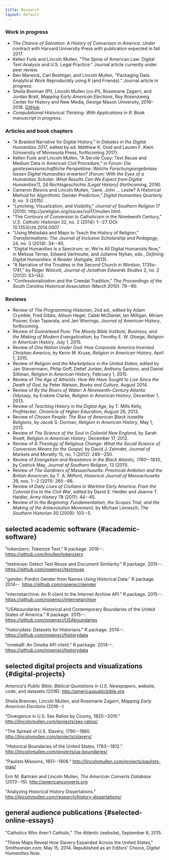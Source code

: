 ```yaml
---
title: Research
layout: default
---
```


<h3>Work in progress</h3>

<ul class="fa-ul">
<li>
  <i class="fa-li fa fa-book"></i> 
  <em>The Chance of Salvation: A History of Conversion in America</em>. Under contract with Harvard University Press with publication expected in fall 2017.
</li>
<li>
  <i class="fa-li fa fa-file-text-o"></i>
  Kellen Funk and Lincoln Mullen, "The Spine of American Law: Digital Text Analysis and U.S. Legal Practice." Journal article currently under peer review.
</li>
<li>
  <i class="fa-li fa fa-file-text-o"></i>
  Ben Marwick, Carl Boettiger, and Lincoln Mullen, "Packaging Data Analytical Work Reproducibly using R (and Friends)." Journal article in progress.
</li>
<li>
  <i class="fa-li fa fa-desktop"></i>
  Sheila Brennan (PI), Lincoln Mullen (co-PI), Rosemarie Zagarri, and Jordan Bratt, <em>Mapping Early American Elections</em>, Roy Rosenzweig Center for History and New Media, George Mason University, 2016&ndash;2018. <a class="btn btn-default btn-xs" href="https://github.com/mapping-elections/"><i class="fa fa-github"></i> GitHub</a>
</li>
<li>
  <i class="fa-li fa fa-book"></i>
  <em>Computational Historical Thinking: With Applications in R</em>. Book manuscript in progress.
</li>
</ul>

<h3>Articles and book chapters</h3>

<ul class="fa-ul">
<li>
  <i class="fa-li fa fa-file-text-o"></i>
  "A Braided Narrative for Digital History," in <em>Debates in the Digital Humanities 2017</em>, edited by ed. Matthew K. Gold and Lauren F. Klein (University of Minnesota Press, forthcoming 2017).
</li>
<li>
  <i class="fa-li fa fa-file-text-o"></i>
  Kellen Funk and Lincoln Mullen, "A Servile Copy: Text Reuse and Medium Data in American Civil Procedure," in <em>Forum: Die geisteswissenschaftliche Perspektive: Welche Forschungsergebnisse lassen Digital Humanities erwarten? [Forum: With the Eyes of a Humanities Scholar: What Results Can We Expect from Digital Humanities?]</em>, 24 <em>Rechtsgeschichte [Legal History]</em> (forthcoming, 2016).
</li>
<li>
  <i class="fa-li fa fa-file-text-o"></i>
  Cameron Blevins and Lincoln Mullen, "Jane, John ... Leslie? A Historical Method for Algorithmic Gender Prediction," <em>Digital Humanities Quarterly</em> 9, no. 3 (2015): <http://www.digitalhumanities.org/dhq/vol/9/3/000223/000223.html>.
</li>
<li>
  <i class="fa-li fa fa-file-text-o"></i>
  "Lynching, Visualization, and Visibility," <em>Journal of Southern Religion</em> 17 (2015): http://jsreligion.org/issues/vol17/mullen.html.
</li>
<li>
  <i class="fa-li fa fa-file-text-o"></i>
  "The Contours of Conversion to Catholicism in the Nineteenth Century," <em>U.S. Catholic Historian</em> 32, no. 2 (2014): 1--27. DOI: 10.1353/cht.2014.0007.
</li>
<li>
  <i class="fa-li fa fa-file-text-o"></i>
  "Using Metadata and Maps to Teach the History of Religion," <em>Transformations: The Journal of Inclusive Scholarship and Pedagogy</em>, 24, no. 3 (2014): 34--40.
</li>
<li>
  <i class="fa-li fa fa-file-text-o"></i>
  "Digital Humanities Is a Spectrum; or, We're All Digital Humanists Now," in Melissa Terras, Edward Vanhoutte, and Julianne Nyhan, eds., <em>Defining Digital Humanities: A Reader</em> (Ashgate, 2013).
</li>
<li>
  <i class="fa-li fa fa-file-text-o"></i>
  "A Narrative of the Troubles in the Second Church in Windsor, 1735s&ndash;1741," by Roger Wolcott, <em>Journal of Jonathan Edwards Studies</em> 2, no. 2 (2012): 83&ndash;142.
</li>
<li>
  <i class="fa-li fa fa-file-text-o"></i>
  "Confessionalization and the Creedal Tradition," <em>The Proceedings of the South Carolina Historical Association</em> (March 2010): 79--90.
</li>
</ul>

<h3>Reviews</h3>

<ul class="fa-ul">
<li>
  <i class="fa-li fa fa-file-o"></i>
Review of <em>The Programming Historian</em>, 2nd ed., edited by Adam Crymble, Fred Gibbs, Allison Hegel, Caleb McDaniel, Ian Milligan, Miriam Posner, Evan Taparata, and Jeri Wieringa, <em>Journal of American History</em>, forthcoming.
</li>
<li>
  <i class="fa-li fa fa-file-o"></i>
  Review of <em>Guaranteed Pure: The Moody Bible Institute, Business, and the Making of Modern Evangelicalism</em>, by Timothy E. W. Gloege, <em>Religion in American History</em>, July 1, 2015.
</li>
<li>
  <i class="fa-li fa fa-file-o"></i>
  Review of <em>One Nation Under God: How Corporate America Invented Christian America</em>, by Kevin M. Kruse, <em>Religion in American History</em>, April 1, 2015.
</li>
<li>
  <i class="fa-li fa fa-file-o"></i>
  Review of <em>Religion and the Marketplace in the United States</em>, edited by Jan Stievermann, Philip Goff, Detlef Junker, Anthony Santoro, and Daniel Silliman, <em>Religion in American History</em>, February 1, 2015.
</li>
<li>
  <i class="fa-li fa fa-file-o"></i>
  Review of <em>The Age of Atheists: How We Have Sought to Live Since the Death of God</em>, by Peter Watson, <em>Books and Culture</em>, August 2014.
</li>
<li>
  <i class="fa-li fa fa-file-o"></i>
  Review of <em>By the Rivers of Water: A Nineteenth-Century Atlantic Odyssey</em>, by Erskine Clarke, <em>Religion in American History</em>, December 1, 2013.
</li>
<li>
  <i class="fa-li fa fa-file-o"></i>
  Review of <em>Teaching History in the Digital Age</em>, by T. Mills Kelly, <em>ProfHacker</em>, <em>Chronicle of Higher Education</em>, August 26, 2013.
</li>
<li>
  <i class="fa-li fa fa-file-o"></i>
  Review of <em>Chosen People: The Rise of American Black Israelite Religions</em>, by Jacob S. Dorman, <em>Religion in American History</em>, May 1, 2013.
</li>
<li>
  <i class="fa-li fa fa-file-o"></i>
  Review of <em>The Science of the Soul in Colonial New England</em>, by Sarah Rivett, <em>Religion in American History</em>, December 17, 2012.
</li>
<li>
  <i class="fa-li fa fa-file-o"></i>
  Review of <em>A Theology of Religious Change: What the Social Science of Conversion Means for the Gospel</em>, by David J. Zehnder, <em>Journal of Markets and Morality</em> 15, no. 1 (2012): 249--250.
</li>
<li>
  <i class="fa-li fa fa-file-o"></i>
  Review of <em>Evangelism and Resistance in the Black Atlantic, 1760--1835</em>, by Cedrick May, <em>Journal of Southern Religion</em>, 13 (2011).
</li>
<li>
  <i class="fa-li fa fa-file-o"></i>
  Review of <em>The Gardiners of Massachusetts: Provincial Ambition and the British-American</em>, by T. A. Milford, <em>Historical Journal of Massachusetts</em> 39, nos. 1--2 (2011): 265--66.
</li>
<li>
  <i class="fa-li fa fa-file-o"></i>
  Review of <em>Daily Lives of Civilians in Wartime Early America: From the Colonial Era to the Civil War</em>, edited by David S. Heidler and Jeanne T. Heidler, <em>Army History</em> 78 (2011): 44--45.
</li>
<li>
  <i class="fa-li fa fa-file-o"></i>
  Review of <em>In the Beginning: Fundamentalism, the Scopes Trial, and the Making of the Antievolution Movement</em>, by Michael Lienesch, <em>The Southern Historian</em> 30 (2009): 103--5.
</li>
</ul>

selected academic software {#academic-software}
--------------------------

"tokenizers: Tokenize Text." R package. 2016--.
<https://github.com/lmullen/tokenizers>

"textreuse: Detect Text Reuse and Document Similarity." R package.
2015--. <https://github.com/ropensci/textreuse>

"gender: Predict Gender from Names Using Historical Data." R package.
2014--. <https://github.com/ropensci/gender>

"internetarchive: An R client to the Internet Archive API." R package.
2015--. <https://github.com/ropensci/internetarchive>

"USAboundaries: Historical and Contemporary Boundaries of the United
States of America." R package. 2015--.
<https://github.com/ropensci/USAboundaries>

"historydata: Datasets for Historians." R package. 2014--.
<https://github.com/ropensci/historydata>

"omekaR: An Omeka API client." R package. 2014--.
<https://github.com/ropensci/historydata>

selected digital projects and visualizations {#digital-projects}
--------------------------------------------

*America's Public Bible: Biblical Quotations in U.S. Newspapers*,
website, code, and datasets (2016): <http://americaspublicbible.org>

Sheila Brennan, Lincoln Mullen, and Rosemarie Zagarri, *Mapping Early
American Elections* (2016--)

"Divergence in U.S. Sex Ratios by County, 1820--2010."
<http://lincolnmullen.com/projects/sex-ratios/>

"The Spread of U.S. Slavery, 1790--1860.
<http://lincolnmullen.com/projects/slavery/>

"Historical Boundaries of the United States, 1783--1912."
<http://lincolnmullen.com/projects/us-boundaries/>

"Paulists Missions, 1851--1906."
<http://lincolnmullen.com/projects/paulists-map/>

Erin M. Bartram and Lincoln Mullen, *The American Converts Database*
(2013--15). <http://americanconverts.org>

"Analyzing Historical History Dissertations."
<http://lincolnmullen.com/research/history-dissertations/>

general audience publications {#selected-online-essays}
-----------------------------

"Catholics Who Aren't Catholic," *The Atlantic* (website), September 8,
2015.

"These Maps Reveal How Slavery Expanded Across the United States,"
*Smithsonian.com*, May 15, 2014. Republished as an Editors' Choice,
*Digital Humanities Now*.


